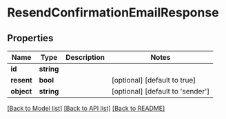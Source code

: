 # ResendConfirmationEmailResponse

## Properties
Name | Type | Description | Notes
------------ | ------------- | ------------- | -------------
**id** | **string** |  | 
**resent** | **bool** |  | [optional] [default to true]
**object** | **string** |  | [optional] [default to 'sender']

[[Back to Model list]](../../README.md#documentation-for-models) [[Back to API list]](../../README.md#documentation-for-api-endpoints) [[Back to README]](../../README.md)

